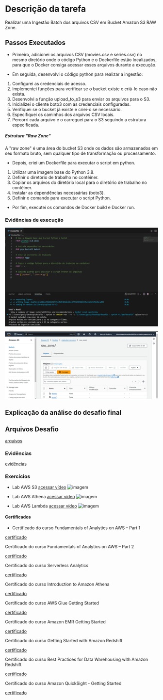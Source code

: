 # Descrição da tarefa
Realizar uma Ingestão Batch dos arquivos CSV em Bucket Amazon S3 RAW Zone.

## Passos Executados
* Primeiro, adicionei os arquivos CSV (movies.csv e series.csv) no mesmo diretório onde o código Python e o Dockerfile estão localizados, para que o Docker consiga acessar esses arquivos durante a execução. 

* Em seguida, desenvolvi o código python para realizar a ingestão:

1. Configurei as credenciais de acesso.
2. Implementei funções para verificar se o bucket existe e criá-lo caso não exista.
3. Desenvolvi a função upload_to_s3 para enviar os arquivos para o S3.
4. Inicializei o cliente boto3 com as credenciais configuradas.
5. Verifiquei se o bucket já existe e criei-o se necessário.
6. Especifiquei os caminhos dos arquivos CSV locais.
7. Percorri cada arquivo e o carreguei para o S3 seguindo a estrutura especificada.

##### Estrutura "Raw Zone"
A "raw zone" é uma área do bucket S3 onde os dados são armazenados em seu formato bruto, sem qualquer tipo de transformação ou processamento.

* Depois, criei um Dockerfile para executar o script em python.
1. Utilizar uma imagem base do Python 3.8.
2. Definir o diretório de trabalho no contêiner.
3. Copiar os arquivos do diretório local para o diretório de trabalho no contêiner.
4. Instalar as dependências necessárias (boto3).
5. Definir o comando para executar o script Python.

* Por fim, executei os comandos de Docker build e Docker run.

### Evidências de execução
![execução do container](https://github.com/grazysb/Programa_de_Bolsas_Compass-UOL/blob/da641ad033a818838eb102478fc734297de68cca/Arquivos_sprint6/evidencia_s6.png)


![conteúdo do bucket](https://github.com/grazysb/Programa_de_Bolsas_Compass-UOL/blob/20bc68fa8a1228b0c537286e46c0ab57501a45f4/Arquivos_sprint6/evidencia2_s6.png)


## Explicação da análise do desafio final

## Arquivos Desafio
[arquivos]()

### Evidências
[evidências]()

### Exercícios
- Lab AWS S3
[acessar vídeo]()
![imagem]()

- Lab AWS Athena
[acessar vídeo]()
![imagem]()

- Lab AWS Lambda
[acessar vídeo]()
![imagem]()

#### Certificados
- Certificado do curso Fundamentals of Analytics on AWS – Part 1

[certificado](https://github.com/grazysb/Programa_de_Bolsas_Compass-UOL/blob/22873055a2c5cea545f604f7bcb6648b8f895acd/Arquivos_sprint6/certificados/No%C3%A7%C3%B5es%20b%C3%A1sicas%20de%20Analytics%20na%20AWS.pdf)

Certificado do curso Fundamentals of Analytics on AWS – Part 2

[certificado](https://github.com/grazysb/Programa_de_Bolsas_Compass-UOL/blob/22873055a2c5cea545f604f7bcb6648b8f895acd/Arquivos_sprint6/certificados/No%C3%A7%C3%B5es%20b%C3%A1sicas%20de%20Analytics%20na%20AWS-pt2.pdf)

Certificado do curso Serverless Analytics

[certificado](https://github.com/grazysb/Programa_de_Bolsas_Compass-UOL/blob/22873055a2c5cea545f604f7bcb6648b8f895acd/Arquivos_sprint6/certificados/Serverless%20Analytics%20-%20AWS%20Course%20Completion%20Certificate.pdf)

Certificado do curso Introduction to Amazon Athena

[certificado](https://github.com/grazysb/Programa_de_Bolsas_Compass-UOL/blob/22873055a2c5cea545f604f7bcb6648b8f895acd/Arquivos_sprint6/certificados/Introdu%C3%A7%C3%A3o%20ao%20Amazon%20Athena%20-AWS%20Course%20Completion%20Certificate.pdf)

Certificado do curso AWS Glue Getting Started

[certificado](https://github.com/grazysb/Programa_de_Bolsas_Compass-UOL/blob/22873055a2c5cea545f604f7bcb6648b8f895acd/Arquivos_sprint6/certificados/AWS%20Glue%20Getting%20Started_AWS%20Course%20Completion%20Certificate.pdf)

Certificado do curso Amazon EMR Getting Started

[certificado](https://github.com/grazysb/Programa_de_Bolsas_Compass-UOL/blob/22873055a2c5cea545f604f7bcb6648b8f895acd/Arquivos_sprint6/certificados/Amazon%20EMR%20Getting%20Started_AWS%20Skill%20Builder%20Course%20Completion%20Certificate.pdf)

Certificado do curso Getting Started with Amazon Redshift

[certificado](https://github.com/grazysb/Programa_de_Bolsas_Compass-UOL/blob/22873055a2c5cea545f604f7bcb6648b8f895acd/Arquivos_sprint6/certificados/Amazon%20Redshift%20Getting%20Started_AWS%20Course%20Completion%20Certificate.pdf)

Certificado do curso Best Practices for Data Warehousing with Amazon Redshift

[certificado](https://github.com/grazysb/Programa_de_Bolsas_Compass-UOL/blob/22873055a2c5cea545f604f7bcb6648b8f895acd/Arquivos_sprint6/certificados/Best%20Practices%20for%20Data%20Warehousing%20with%20Amazon%20Redshift_AWS%20Course%20Completion%20Certificate.pdf)

Certificado do curso Amazon QuickSight - Getting Started

[certificado](https://github.com/grazysb/Programa_de_Bolsas_Compass-UOL/blob/22873055a2c5cea545f604f7bcb6648b8f895acd/Arquivos_sprint6/certificados/Amazon%20QuickSight%20-%20Getting%20Started_AWS%20Course%20Completion%20Certificate.pdf)
